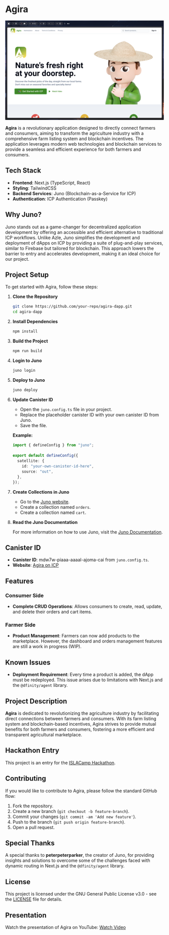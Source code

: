 # Agira

![Agira](./public/agira-website.png)

**Agira** is a revolutionary application designed to directly connect farmers and consumers, aiming to transform the agriculture industry with a comprehensive farm listing system and blockchain incentives. The application leverages modern web technologies and blockchain services to provide a seamless and efficient experience for both farmers and consumers.

## Tech Stack

- **Frontend**: Next.js (TypeScript, React)
- **Styling**: TailwindCSS
- **Backend Services**: Juno (Blockchain-as-a-Service for ICP)
- **Authentication**: ICP Authentication (Passkey)

## Why Juno?

Juno stands out as a game-changer for decentralized application development by offering an accessible and efficient alternative to traditional ICP workflows. Unlike Azle, Juno simplifies the development and deployment of dApps on ICP by providing a suite of plug-and-play services, similar to Firebase but tailored for blockchain. This approach lowers the barrier to entry and accelerates development, making it an ideal choice for our project.

## Project Setup

To get started with Agira, follow these steps:

1. **Clone the Repository**

   ```bash
   git clone https://github.com/your-repo/agira-dapp.git
   cd agira-dapp
   ```

2. **Install Dependencies**

   ```bash
   npm install
   ```

3. **Build the Project**

   ```bash
   npm run build
   ```

4. **Login to Juno**

   ```bash
   juno login
   ```

5. **Deploy to Juno**

   ```bash
   juno deploy
   ```

6. **Update Canister ID**

   - Open the `juno.config.ts` file in your project.
   - Replace the placeholder canister ID with your own canister ID from Juno.
   - Save the file.

   **Example:**

   ```typescript
   import { defineConfig } from "juno";

   export default defineConfig({
     satellite: {
       id: "your-own-canister-id-here",
       source: "out",
     },
   });
   ```

7. **Create Collections in Juno**

   - Go to the [Juno website](https://juno.build).
   - Create a collection named `orders`.
   - Create a collection named `cart`.

8. **Read the Juno Documentation**

   For more information on how to use Juno, visit the [Juno Documentation](https://internetcomputer.org/docs/current/developer-docs/web-apps/frameworks/juno).

## Canister ID

- **Canister ID**: mdw7w-piaaa-aaaal-ajoma-cai from `juno.config.ts`.
- **Website**: [Agira on ICP](https://mdw7w-piaaa-aaaal-ajoma-cai.icp0.io/)

## Features

### Consumer Side

- **Complete CRUD Operations**: Allows consumers to create, read, update, and delete their orders and cart items.

### Farmer Side

- **Product Management**: Farmers can now add products to the marketplace. However, the dashboard and orders management features are still a work in progress (WIP).

## Known Issues

- **Deployment Requirement**: Every time a product is added, the dApp must be redeployed. This issue arises due to limitations with Next.js and the `@dfinity/agent` library.

## Project Description

**Agira** is dedicated to revolutionizing the agriculture industry by facilitating direct connections between farmers and consumers. With its farm listing system and blockchain-based incentives, Agira strives to provide mutual benefits for both farmers and consumers, fostering a more efficient and transparent agricultural marketplace.

## Hackathon Entry

This project is an entry for the [ISLACamp Hackathon](https://hackathon.islacamp.ph/).

## Contributing

If you would like to contribute to Agira, please follow the standard GitHub flow:

1. Fork the repository.
2. Create a new branch (`git checkout -b feature-branch`).
3. Commit your changes (`git commit -am 'Add new feature'`).
4. Push to the branch (`git push origin feature-branch`).
5. Open a pull request.

## Special Thanks

A special thanks to **peterpeterparker**, the creator of Juno, for providing insights and solutions to overcome some of the challenges faced with dynamic routing in Next.js and the `@dfinity/agent` library.

## License

This project is licensed under the GNU General Public License v3.0 - see the [LICENSE](LICENSE) file for details.

## Presentation

Watch the presentation of Agira on YouTube: [Watch Video](https://youtu.be/rGeZArwjVbU)
